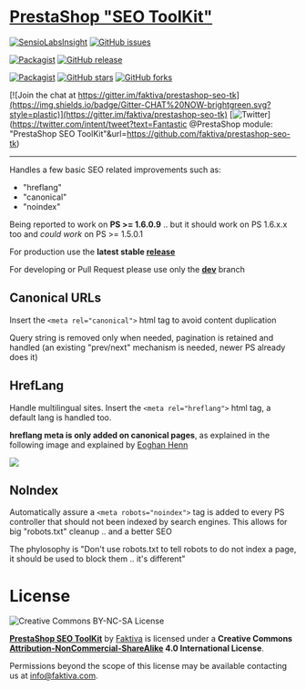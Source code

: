 [PrestaShop "SEO ToolKit"](https://github.com/faktiva/prestashop-seo-tk)
===

[![SensioLabsInsight](https://insight.sensiolabs.com/projects/d830cdd5-11a2-4ceb-8e07-96ce099305ee/mini.png)](https://insight.sensiolabs.com/projects/d830cdd5-11a2-4ceb-8e07-96ce099305ee)
[![GitHub issues](https://img.shields.io/github/issues/faktiva/prestashop-seo-tk.svg?style=plastic)](https://github.com/faktiva/prestashop-seo-tk/issues)

[![Packagist](https://img.shields.io/packagist/l/faktiva/prestashop-seo-tk.svg?style=plastic)](https://creativecommons.org/licenses/by-nc-sa/4.0/)
[![GitHub release](https://img.shields.io/github/release/faktiva/prestashop-seo-tk.svg?style=plastic&label=latest)](https://github.com/faktiva/prestashop-seo-tk/releases/latest)

[![Packagist](https://img.shields.io/packagist/dt/faktiva/prestashop-seo-tk.svg?style=plastic)](https://packagist.org/packages/faktiva/prestashop-seo-tk)
[![GitHub stars](https://img.shields.io/github/stars/faktiva/prestashop-seo-tk.svg?style=social)](https://github.com/faktiva/prestashop-seo-tk/stargazers)
[![GitHub forks](https://img.shields.io/github/forks/faktiva/prestashop-seo-tk.svg?style=social&label=Forks)](https://github.com/faktiva/prestashop-seo-tk/network)

[![Join the chat at https://gitter.im/faktiva/prestashop-seo-tk](https://img.shields.io/badge/Gitter-CHAT%20NOW-brightgreen.svg?style=plastic)](https://gitter.im/faktiva/prestashop-seo-tk)
[![Twitter](https://img.shields.io/twitter/url/https/github.com/faktiva/prestashop-seo-tk.svg?style=social)](https://twitter.com/intent/tweet?text=Fantastic @PrestaShop module: "PrestaShop SEO ToolKit"&url=https://github.com/faktiva/prestashop-seo-tk)

___

Handles a few basic SEO related improvements such as:
* "hreflang"
* "canonical"
* "noindex"

Being reported to work on **PS >= 1.6.0.9** .. but it should work on PS 1.6.x.x too and *could work* on PS >= 1.5.0.1

For production use the **latest stable [release](https://github.com/faktiva/prestashop-seo-tk/releases/)**

For developing or Pull Request please use only the **[dev](https://github.com/faktiva/prestashop-seo-tk/tree/dev)** branch


## Canonical URLs

Insert the `<meta rel="canonical">` html tag to avoid content duplication

Query string is removed only when needed, pagination is retained and handled (an existing "prev/next" mechanism is needed, newer PS already does it)

## HrefLang

Handle multilingual sites.
Insert the `<meta rel="hreflang">` html tag, a default lang is handled too.

**hreflang meta is only added on canonical pages**, as explained in the following image and explained by [Eoghan Henn](http://www.rebelytics.com/hreflang-canonical/)

<img src="./hreflang-canonical-image.jpg">

## NoIndex

Automatically assure a `<meta robots="noindex">` tag is added to every PS controller that should not been indexed by search engines.
This allows for big "robots.txt" cleanup .. and a better SEO 

The phylosophy is "Don't use robots.txt to tell robots to do not index a page, it should be used to block them .. it's different"

# License

![Creative Commons BY-NC-SA License](https://i.creativecommons.org/l/by-nc-sa/4.0/88x31.png)


**[PrestaShop SEO ToolKit](https://github.com/faktiva/prestashop-seo-tk)** by [Faktiva](https://github.com/faktiva) is licensed under a **Creative Commons [Attribution-NonCommercial-ShareAlike](http://creativecommons.org/licenses/by-nc-sa/4.0/) 4.0 International License**.

Permissions beyond the scope of this license may be available contacting us at info@faktiva.com.
